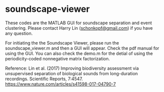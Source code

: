 # soundscape-viewer
These codes are the MATLAB GUI for soundscape separation and event clustering. Please contact Harry Lin (schonkopf@gmail.com) if you have any question.

For initiating the the Soundscape Viewer, please run the soundscape_viewer.m and then a GUI will appear. Check the pdf manual for using the GUI. You can also check the demo.m for the detial of using the periodicity-coded nonnegative matrix factorization. 

Reference: Lin et al. (2017) Improving biodiversity assessment via unsupervised separation of biological sounds from long-duration recordings. Scientific Reports, 7:4547. https://www.nature.com/articles/s41598-017-04790-7
